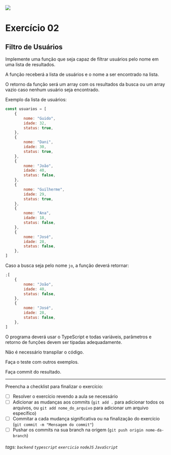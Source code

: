 ![](https://i.imgur.com/xG74tOh.png)

# Exercício 02

## Filtro de Usuários

Implemente uma função que seja capaz de filtrar usuários pelo nome em uma lista de resultados.

A função receberá a lista de usuários e o nome a ser encontrado na lista.

O retorno da função será um array com os resultados da busca ou um array vazio caso nenhum usuário seja encontrado.

Exemplo da lista de usuários:

```javascript
const usuarios = [
    {
        nome: "Guido",
        idade: 32,
        status: true,
    },
    {
        nome: "Dani",
        idade: 30,
        status: true,
    },
    {
        nome: "João",
        idade: 40,
        status: false,
    },
    {
        nome: "Guilherme",
        idade: 29,
        status: true,
    },
    {
        nome: "Ana",
        idade: 18,
        status: false,
    },
    {
        nome: "José",
        idade: 28,
        status: false,
    },
]
```

Caso a busca seja pelo nome `jo`, a função deverá retornar:

```javascript
;[
    {
        nome: "João",
        idade: 40,
        status: false,
    },
    {
        nome: "José",
        idade: 28,
        status: false,
    },
]
```

O programa deverá usar o TypeScript e todas variáveis, parâmetros e retorno de funções devem ser tipadas adequadamente.

Não é necessário transpilar o código.

Faça o teste com outros exemplos.

Faça commit do resultado.

---

Preencha a checklist para finalizar o exercício:

-   [ ] Resolver o exercício revendo a aula se necessário
-   [ ] Adicionar as mudanças aos commits (`git add .` para adicionar todos os arquivos, ou `git add nome_do_arquivo` para adicionar um arquivo específico)
-   [ ] Commitar a cada mudança significativa ou na finalização do exercício (`git commit -m "Mensagem do commit"`)
-   [ ] Pushar os commits na sua branch na origem (`git push origin nome-da-branch`)

###### tags: `backend` `typescript` `exercicio` `nodeJS` `JavaScript`